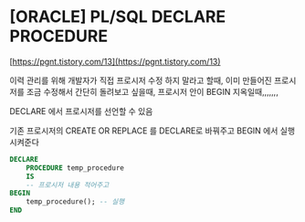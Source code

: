 
# [ORACLE] PL/SQL DECLARE PROCEDURE
[https://pgnt.tistory.com/13](https://pgnt.tistory.com/13)

이력 관리를 위해 개발자가 직접 프로시저 수정 하지 말라고 할때, 이미 만들어진 프로시저를 조금 수정해서 간단히 돌려보고 싶을때, 프로시저 안이 BEGIN 지옥일때,,,,,,,

DECLARE 에서 프로시저를 선언할 수 있음

기존 프로시저의 CREATE OR REPLACE 를 DECLARE로 바꿔주고 BEGIN 에서 실행시켜준다

``` sql
DECLARE 
	PROCEDURE temp_procedure
	IS
	-- 프로시저 내용 적어주고
BEGIN
	temp_procedure(); -- 실행
END
```
<!--stackedit_data:
eyJoaXN0b3J5IjpbLTU4MzgxMzUwNCwtMTEzMDkyMDk2MiwtMT
MyNDIxMzIxOCwtMTg2NjIxMiwxNDgzNTYwMzkyXX0=
-->